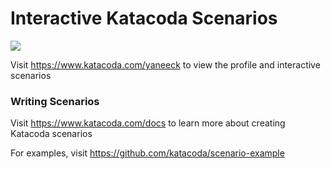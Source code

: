 # Interactive Katacoda Scenarios

[![](http://shields.katacoda.com/katacoda/yaneeck/count.svg)](https://www.katacoda.com/yaneeck "Get your profile on Katacoda.com")

Visit https://www.katacoda.com/yaneeck to view the profile and interactive scenarios

### Writing Scenarios
Visit https://www.katacoda.com/docs to learn more about creating Katacoda scenarios

For examples, visit https://github.com/katacoda/scenario-example
